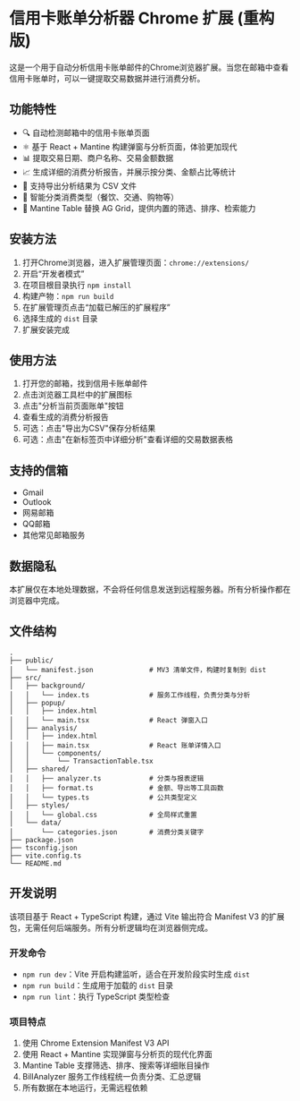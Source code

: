 # 信用卡账单分析器 Chrome 扩展 (重构版)

这是一个用于自动分析信用卡账单邮件的Chrome浏览器扩展。当您在邮箱中查看信用卡账单时，可以一键提取交易数据并进行消费分析。

## 功能特性

- 🔍 自动检测邮箱中的信用卡账单页面
- ⚛️ 基于 React + Mantine 构建弹窗与分析页面，体验更加现代
- 📊 提取交易日期、商户名称、交易金额数据
- 📈 生成详细的消费分析报告，并展示按分类、金额占比等统计
- 💾 支持导出分析结果为 CSV 文件
- 🎯 智能分类消费类型（餐饮、交通、购物等）
- 🧮 Mantine Table 替换 AG Grid，提供内置的筛选、排序、检索能力

## 安装方法

1. 打开Chrome浏览器，进入扩展管理页面：`chrome://extensions/`
2. 开启“开发者模式”
3. 在项目根目录执行 `npm install`
4. 构建产物：`npm run build`
5. 在扩展管理页点击“加载已解压的扩展程序”
6. 选择生成的 `dist` 目录
7. 扩展安装完成

## 使用方法

1. 打开您的邮箱，找到信用卡账单邮件
2. 点击浏览器工具栏中的扩展图标
3. 点击"分析当前页面账单"按钮
4. 查看生成的消费分析报告
5. 可选：点击"导出为CSV"保存分析结果
6. 可选：点击"在新标签页中详细分析"查看详细的交易数据表格

## 支持的信箱

- Gmail
- Outlook
- 网易邮箱
- QQ邮箱
- 其他常见邮箱服务

## 数据隐私

本扩展仅在本地处理数据，不会将任何信息发送到远程服务器。所有分析操作都在浏览器中完成。

## 文件结构

```
.
├── public/
│   └── manifest.json              # MV3 清单文件，构建时复制到 dist
├── src/
│   ├── background/
│   │   └── index.ts               # 服务工作线程，负责分类与分析
│   ├── popup/
│   │   ├── index.html
│   │   └── main.tsx               # React 弹窗入口
│   ├── analysis/
│   │   ├── index.html
│   │   ├── main.tsx               # React 账单详情入口
│   │   └── components/
│   │       └── TransactionTable.tsx
│   ├── shared/
│   │   ├── analyzer.ts            # 分类与报表逻辑
│   │   ├── format.ts              # 金额、导出等工具函数
│   │   └── types.ts               # 公共类型定义
│   ├── styles/
│   │   └── global.css             # 全局样式重置
│   └── data/
│       └── categories.json        # 消费分类关键字
├── package.json
├── tsconfig.json
├── vite.config.ts
└── README.md
```

## 开发说明

该项目基于 React + TypeScript 构建，通过 Vite 输出符合 Manifest V3 的扩展包，无需任何后端服务。所有分析逻辑均在浏览器侧完成。

### 开发命令

- `npm run dev`：Vite 开启构建监听，适合在开发阶段实时生成 `dist`
- `npm run build`：生成用于加载的 `dist` 目录
- `npm run lint`：执行 TypeScript 类型检查

### 项目特点

1. 使用 Chrome Extension Manifest V3 API
2. 使用 React + Mantine 实现弹窗与分析页的现代化界面
3. Mantine Table 支撑筛选、排序、搜索等详细账目操作
4. BillAnalyzer 服务工作线程统一负责分类、汇总逻辑
5. 所有数据在本地运行，无需远程依赖
